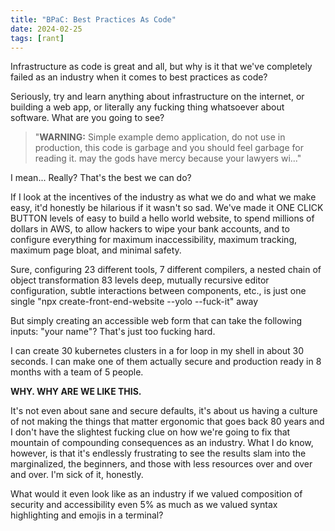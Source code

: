 ```yaml
---
title: "BPaC: Best Practices As Code"
date: 2024-02-25
tags: [rant]
---
```


Infrastructure as code is great and all, but why is it that we've completely failed as an industry when it comes to best practices as code?

Seriously, try and learn anything about infrastructure on the internet, or building a web app, or literally any fucking thing whatsoever about software. What are you going to see?

> "**WARNING:** Simple example demo application, do not use in production, this code is garbage and you should feel garbage for reading it. may the gods have mercy because your lawyers wi..."

I mean... Really? That's the best we can do?

If I look at the incentives of the industry as what we do and what we make easy, it'd honestly be hilarious if it wasn't so sad.
We've made it ONE CLICK BUTTON levels of easy to build a hello world website, to spend millions of dollars in AWS, to allow hackers to wipe your bank accounts, and to configure everything for maximum inaccessibility, maximum tracking, maximum page bloat, and minimal safety.

Sure, configuring 23 different tools, 7 different compilers, a nested chain of object transformation 83 levels deep, mutually recursive editor configuration, subtle interactions between components, etc., is just one single "npx create-front-end-website --yolo --fuck-it" away

But simply creating an accessible web form that can take the following inputs: "your name"?
That's just too fucking hard.

I can create 30 kubernetes clusters in a for loop in my shell in about 30 seconds.
I can make one of them actually secure and production ready in 8 months with a team of 5 people.

**WHY. WHY ARE WE LIKE THIS.**

It's not even about sane and secure defaults, it's about us having a culture of not making the things that matter ergonomic that goes back 80 years and I don't have the slightest fucking clue on how we're going to fix that mountain of compounding consequences as an industry.
What I do know, however, is that it's endlessly frustrating to see the results slam into the marginalized, the beginners, and those with less resources over and over and over.
I'm sick of it, honestly.

What would it even look like as an industry if we valued composition of security and accessibility even 5% as much as we valued syntax highlighting and emojis in a terminal?
